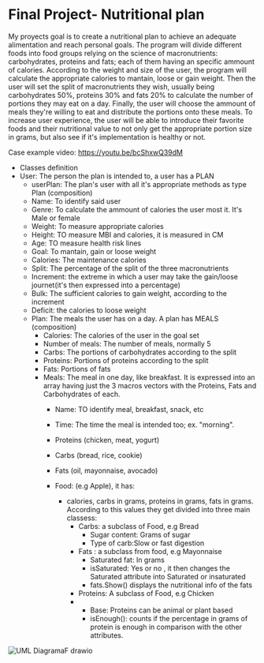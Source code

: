 # Final Project- Nutritional plan
My proyects goal is to create a nutritional plan to achieve an adequate alimentation and reach personal goals. The program will divide different foods into food groups relying on the science of macronutrients: carbohydrates, proteins and fats; each of them having an specific ammount of calories. According to the weight and size of the user, the program will calculate the appropriate calories to mantain, loose or gain weight. Then the user will set the split of macronutrients they wish, usually being carbohydrates 50%, proteins 30% and fats 20% to calculate the number of portions they may eat on a day.
Finally, the user will choose the ammount of meals they're willing to eat and distribute the portions onto these meals. To increase user experience, the user will be able to introduce their favorite foods and their nutritional value to not only get the appropriate portion size in grams, but also see if it's implementation is healthy or not.

Case example video: https://youtu.be/bcShxwQ39dM

- Classes definition
- User: The person the plan is intended to, a user has a PLAN
  - userPlan: The plan's user with all it's appropriate methods as type Plan (composition)
  - Name: To identify said user
  - Genre: To calculate the ammount of calories the user most it. It's Male or female
  - Weight: To measure appropriate calories
  - Height: TO measure MBI and calories, it is measured in CM
  - Age: TO measure health risk lines
  - Goal: To mantain, gain or loose weight
  - Calories: The maintenance calories
  - Split: The percentage of the split of the three macronutrients
  - Increment: the extreme in which a user may take the gain/loose journet(it's then expressed into a percentage)
  - Bulk: The sufficient calories to gain weight, according to the increment
  - Deficit: the calories to loose weight
  - Plan: The meals the user has on a day. A plan has MEALS (composition)
    - Calories: The calories of the user in the goal set
    - Number of meals: The number of meals, normally 5
    - Carbs: The portions of carbohydrates according to the split
    - Proteins: Portions of proteins according to the split
    - Fats: Portions of fats
    - Meals: The meal in one day, like breakfast. It is expressed into an array having just the 3 macros vectors with the Proteins, Fats and Carbohydrates of each.
      - Name: TO identify meal, breakfast, snack, etc
      - Time: The time the meal is intended too; ex. "morning".
      - Proteins (chicken, meat, yogurt)
      - Carbs (bread, rice, cookie)
      - Fats (oil, mayonnaise, avocado)

      - Food: (e.g Apple), it has:
        - calories, carbs in grams, proteins in grams, fats in grams. According to this values they get divided into three main classess:
          - Carbs: a subclass of Food, e.g Bread
            - Sugar content: Grams of sugar
            - Type of carb:Slow or fast digestion
          - Fats : a subclass from food, e.g Mayonnaise
            - Saturated fat: In grams
            - isSaturated: Yes or no    , it then changes the Saturated attribute into Saturated or insaturated
            - fats.Show() displays the nutritional info of the fats
          - Proteins: A subclass of Food, e.g Chicken
          -   - Base: Proteins can be animal or plant based
              - isEnough(): counts if the percentage in grams of protein is enough in comparison with the other attributes.




![UML DiagramaF drawio](https://github.com/user-attachments/assets/7c086edb-6d4b-4f58-bf97-4ea7b4f44d04)
